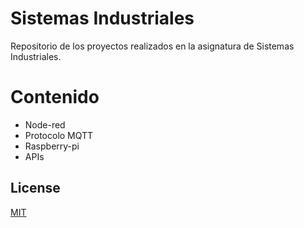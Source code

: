 # Sistemas Industriales

Repositorio de los proyectos realizados en la asignatura de Sistemas Industriales.

# Contenido

- Node-red
- Protocolo MQTT
- Raspberry-pi
- APIs

## License

[MIT](https://choosealicense.com/licenses/mit/)
